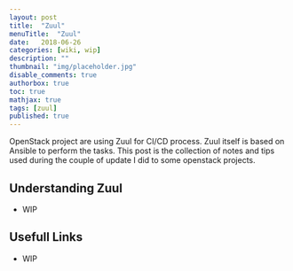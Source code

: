 ```yaml
---
layout: post
title:  "Zuul"
menuTitle:  "Zuul"
date:   2018-06-26
categories: [wiki, wip]
description: ""
thumbnail: "img/placeholder.jpg"
disable_comments: true
authorbox: true
toc: true
mathjax: true
tags: [zuul]
published: true
---
```


OpenStack project are using Zuul for CI/CD process. Zuul itself is based on Ansible to perform the tasks.
This post is the collection of notes and tips used during the couple of update I did to some openstack projects.

<!--more-->

## Understanding Zuul

- WIP

## Usefull Links

- WIP


